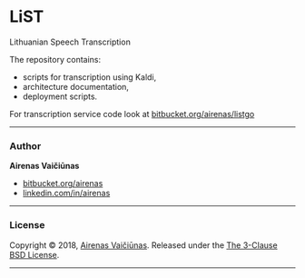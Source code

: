 # LiST

Lithuanian Speech Transcription

The repository contains: 

- scripts for transcription using Kaldi, 
- architecture documentation, 
- deployment scripts. 

For transcription service code look at [bitbucket.org/airenas/listgo](https://bitbucket.org/airenas/listgo)

---
### Author

**Airenas Vaičiūnas**

* [bitbucket.org/airenas](https://bitbucket.org/airenas)
* [linkedin.com/in/airenas](https://www.linkedin.com/in/airenas/)


---
### License

Copyright © 2018, [Airenas Vaičiūnas](https://bitbucket.org/airenas).
Released under the [The 3-Clause BSD License](LICENSE).

---